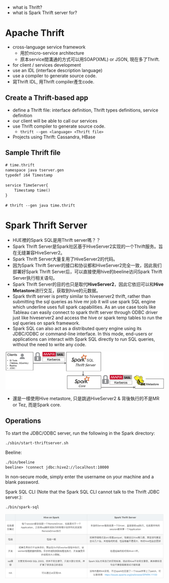 

- what is Thrift?
- what is Spark Thrift server for?

# Apache Thrift
- cross-language service framework
    - 用於micro-service architecture
    - 原本service間溝通的方式可以用SOAP(XML) or JSON, 現在多了Thrift.
- for client / services development
- use an IDL (interface description language)
- use a compiler to generate source code.
- 寫Thrift IDL, 用Thrift compiler產生code.

## Create a Thrift-based app
- define a Thrift file: interface definition, Thrift types definitions, service definition
- our client will be able to call our services
- use Thrift compiler to generate source code.
    - `thrift --gen <language> <Thrift file>`
- Projects using Thrift: Cassandra, HBase

## Sample Thrift file
```
# time.thrift
namespace java tserver.gen
typedef i64 Timestamp

service TimeServer{
    Timestamp time()
}

# thrift --gen java time.thrift

```


# Spark Thrift Server

- HUE裡的Spark SQL是用Thrift server嗎？？
- Spark Thrift Server是Spark社区基于HiveServer2实现的一个Thrift服务。旨在无缝兼容HiveServer2。
- Spark Thrift Server大量复用了HiveServer2的代码。
- 因为Spark Thrift Server的接口和协议都和HiveServer2完全一致，因此我们部署好Spark Thrift Server后，可以直接使用hive的beeline访问Spark Thrift Server执行相关语句。
- Spark Thrift Server的目的也只是取代**HiveServer2**，因此它依旧可以和**Hive Metastore**进行交互，获取到hive的元数据。
- Spark thrift server is pretty similar to hiveserver2 thrift, rather than submitting the sql queries as hive mr job it will use spark SQL engine which underline uses full spark capabilities. As an use case tools like Tableau can easily connect to spark thrift server through ODBC driver just like hiveserver2 and access the hive or spark temp tables to run the sql queries on spark framework.
- Spark SQL can also act as a distributed query engine using its JDBC/ODBC or command-line interface. In this mode, end-users or applications can interact with Spark SQL directly to run SQL queries, without the need to write any code.


![alt_txt](https://github.com/kaochikao/jkg_boundary/blob/master/img/sparksqlthriftserver.png)

- 還是一樣使用Hive metastore, 只是跳過HiveServer2 & 背後執行的不是MR or Tez, 而是Spark core.


## Operations

To start the JDBC/ODBC server, run the following in the Spark directory:
```
./sbin/start-thriftserver.sh
```

Beeline:
```
./bin/beeline
beeline> !connect jdbc:hive2://localhost:10000
```
In non-secure mode, simply enter the username on your machine and a blank password. 

Spark SQL CLI (Note that the Spark SQL CLI cannot talk to the Thrift JDBC server.):
```
./bin/spark-sql
```

![alt_txt](https://github.com/kaochikao/jkg_boundary/blob/master/img/spark_thrift_vs_hive.png)

